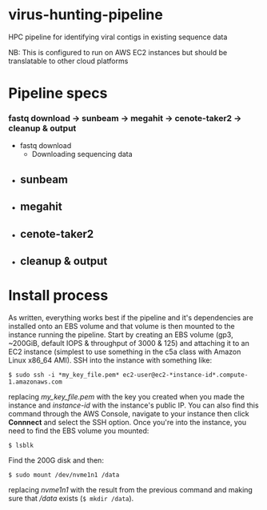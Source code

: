 # virus-hunting-pipeline

HPC pipeline for identifying viral contigs in existing sequence data

NB: This is configured to run on AWS EC2 instances but should be translatable to other cloud platforms

# Pipeline specs

### fastq download -> sunbeam -> megahit -> cenote-taker2 -> cleanup & output

 - fastq download
    - Downloading sequencing data
 - sunbeam
    - 
 - megahit
    - 
 - cenote-taker2
    - 
 - cleanup & output
    - 

# Install process

As written, everything works best if the pipeline and it's dependencies are installed onto an EBS volume and that volume is then mounted to the instance running the pipeline. Start by creating an EBS volume (gp3, ~200GiB, default IOPS & throughput of 3000 & 125) and attaching it to an EC2 instance (simplest to use something in the c5a class with Amazon Linux x86\_64 AMI). SSH into the instance with something like:

```$ sudo ssh -i *my_key_file.pem* ec2-user@ec2-*instance-id*.compute-1.amazonaws.com```

replacing *my_key_file.pem* with the key you created when you made the instance and *instance-id* with the instance's public IP. You can also find this command through the AWS Console, navigate to your instance then click **Connnect** and select the SSH option. Once you're into the instance, you need to find the EBS volume you mounted:

```$ lsblk```

Find the 200G disk and then:

```$ sudo mount /dev/nvme1n1 /data```

replacing *nvme1n1* with the result from the previous command and making sure that */data* exists (`$ mkdir /data`).

